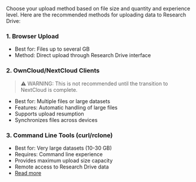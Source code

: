 Choose your upload method based on file size and quantity and experience level. Here are the recommended methods for uploading data to Research Drive:

### 1. Browser Upload

- Best for: Files up to several GB
- Method: Direct upload through Research Drive interface

### 2. OwnCloud/NextCloud Clients

> ⚠️ WARNING: This is not recommended until the transition to NextCloud is complete.

- Best for: Multiple files or large datasets
- Features: Automatic handling of large files
- Supports upload resumption
- Synchronizes files across devices

### 3. Command Line Tools (curl/rclone)

- Best for: Very large datasets (10-30 GB)
- Requires: Command line experience
- Provides maximum upload size capacity
- Remote access to Research Drive data
- [Read more](connecting-to-research-drive/Via-Rclone.md)
